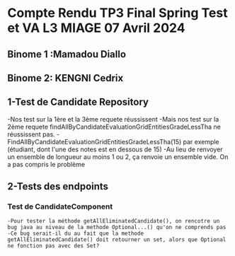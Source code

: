 # Compte Rendu TP3 Final Spring Test et VA L3 MIAGE 07 Avril 2024
## Binome 1 :Mamadou Diallo
## Binome 2: KENGNI Cedrix


## 1-Test de Candidate Repository
  -Nos test sur la 1ère et la 3ème requete réussissent
  -Mais nos test sur la 2ème requete findAllByCandidateEvaluationGridEntitiesGradeLessTha ne réussissent pas.
  -FindAllByCandidateEvaluationGridEntitiesGradeLessTha(15) par exemple (étudiant, dont l'une des notes est en dessous de 15)
  -Au lieu de renvoyer un ensemble de longueur au moins 1 ou 2, ça renvoie un ensemble vide. On a pas compris le problème

## 2-Tests des endpoints

### Test de CandidateComponent
    -Pour tester la méthode getAllEliminatedCandidate(), on rencotre un bug java au niveau de la methode Optional...() qu'on ne comprends pas
    -Ce bug serait-il du au fait que la methode getAllEliminatedCandidate() doit retourner un set, alors que Optional ne fonction pas avec des Set?
